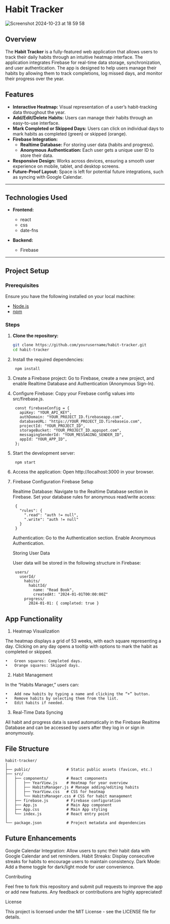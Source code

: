 
# Habit Tracker
![Screenshot 2024-10-23 at 18 59 58](https://github.com/user-attachments/assets/801a1914-a30e-4f62-99da-f692a797f6be)

## Overview

The **Habit Tracker** is a fully-featured web application that allows users to track their daily habits through an intuitive heatmap interface. The application integrates Firebase for real-time data storage, synchronization, and user authentication. The app is designed to help users manage their habits by allowing them to track completions, log missed days, and monitor their progress over the year.

## Features

- **Interactive Heatmap:** Visual representation of a user’s habit-tracking data throughout the year.
- **Add/Edit/Delete Habits:** Users can manage their habits through an easy-to-use interface.
- **Mark Completed or Skipped Days:** Users can click on individual days to mark habits as completed (green) or skipped (orange).
- **Firebase Integration:**
  - **Realtime Database:** For storing user data (habits and progress).
  - **Anonymous Authentication:** Each user gets a unique user ID to store their data.
- **Responsive Design:** Works across devices, ensuring a smooth user experience on mobile, tablet, and desktop screens.
- **Future-Proof Layout:** Space is left for potential future integrations, such as syncing with Google Calendar.

---

## Technologies Used

- **Frontend:**
  - react
  - css
  - date-fns

- **Backend:**
  - Firebase

---

## Project Setup

### Prerequisites

Ensure you have the following installed on your local machine:

- [Node.js](https://nodejs.org/en/download/)
- [npm](https://www.npmjs.com/get-npm)

### Steps

1. **Clone the repository:**

   ```bash
   git clone https://github.com/yourusername/habit-tracker.git
   cd habit-tracker

2. Install the required dependencies:

		npm install


3. Create a Firebase project:
	Go to Firebase, create a new project, and enable Realtime Database and Authentication (Anonymous Sign-In).
4. Configure Firebase:
	Copy your Firebase config values into src/firebase.js.
	
		const firebaseConfig = {
		  apiKey: "YOUR_API_KEY",
		  authDomain: "YOUR_PROJECT_ID.firebaseapp.com",
		  databaseURL: "https://YOUR_PROJECT_ID.firebaseio.com",
		  projectId: "YOUR_PROJECT_ID",
		  storageBucket: "YOUR_PROJECT_ID.appspot.com",
		  messagingSenderId: "YOUR_MESSAGING_SENDER_ID",
		  appId: "YOUR_APP_ID",
		};


5. Start the development server:

		npm start


6. Access the application:
	Open http://localhost:3000 in your browser.

7. Firebase Configuration
	Firebase Setup
	
	Realtime Database:
		Navigate to the Realtime Database section in Firebase.
		Set your database rules for anonymous read/write access:

		{
		  "rules": {
		    ".read": "auth != null",
		    ".write": "auth != null"
		  }
		}


	Authentication:
		Go to the Authentication section.
		Enable Anonymous Authentication.

	Storing User Data
	
	User data will be stored in the following structure in Firebase:

		users/
		  userId/
		    habits/
		      habitId/
		        name: "Read Book",
		        createdAt: "2024-01-01T00:00:00Z"
		    progress/
		      2024-01-01: { completed: true }

## App Functionality

1. Heatmap Visualization

The heatmap displays a grid of 53 weeks, with each square representing a day. Clicking on any day opens a tooltip with options to mark the habit as completed or skipped.

	•	Green squares: Completed days.
	•	Orange squares: Skipped days.

2. Habit Management

In the “Habits Manager,” users can:

	•	Add new habits by typing a name and clicking the “+” button.
	•	Remove habits by selecting them from the list.
	•	Edit habits if needed.

3. Real-Time Data Syncing

All habit and progress data is saved automatically in the Firebase Realtime Database and can be accessed by users after they log in or sign in anonymously.

## File Structure
	
	habit-tracker/
	│
	├── public/                # Static public assets (favicon, etc.)
	├── src/
	│   ├── components/        # React components
	│   │   ├── YearView.js    # Heatmap for year overview
	│   │   ├── HabitsManager.js # Manage adding/editing habits
	│   │   ├── YearView.css   # CSS for heatmap
	│   │   └── HabitsManager.css # CSS for habit management
	│   ├── firebase.js        # Firebase configuration
	│   ├── App.js             # Main App component
	│   ├── App.css            # Main App styling
	│   └── index.js           # React entry point
	│
	└── package.json           # Project metadata and dependencies

## Future Enhancements

Google Calendar Integration:
	Allow users to sync their habit data with Google Calendar and set reminders.
Habit Streaks:
	Display consecutive streaks for habits to encourage users to maintain consistency.
Dark Mode:
	Add a theme toggle for dark/light mode for user convenience.

Contributing

Feel free to fork this repository and submit pull requests to improve the app or add new features. Any feedback or contributions are highly appreciated!

License

This project is licensed under the MIT License - see the LICENSE file for details.
